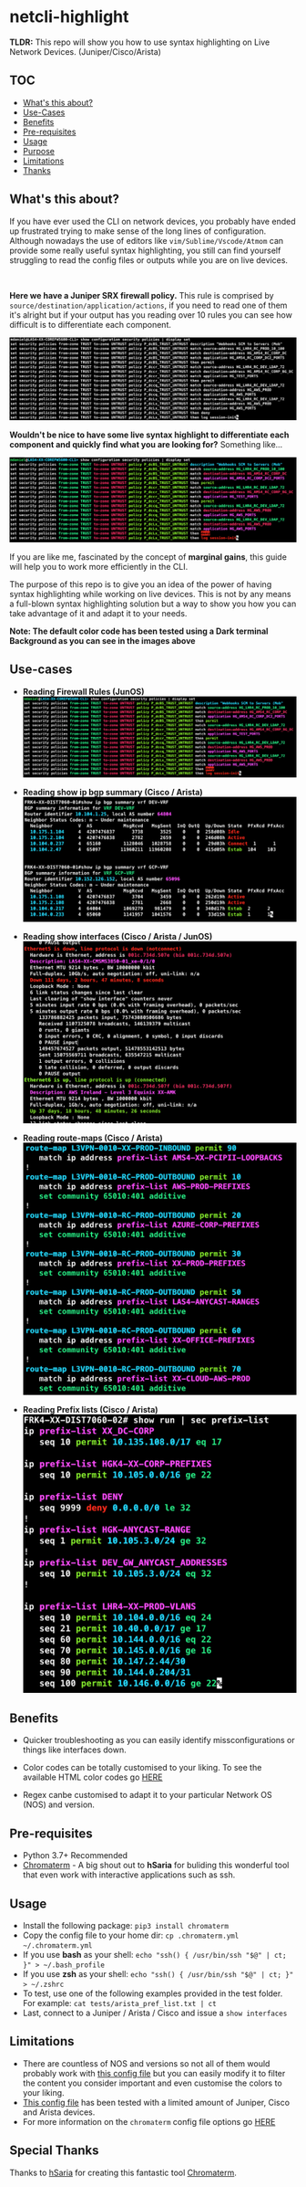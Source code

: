 # netcli-highlight
**TLDR:** This repo will show you how to use syntax highlighting on Live Network Devices. (Juniper/Cisco/Arista)


## TOC
* [What's this about?](#what's-this-about?)
* [Use-Cases](#use-cases)
* [Benefits](#benefits)
* [Pre-requisites](#pre-requisites)
* [Usage](#usage)
* [Purpose](#purpose)
* [Limitations](#limitations)
* [Thanks](#thanks)



## What's this about?
If you have ever used the CLI on network devices, you probably have ended up frustrated trying to make sense of the long lines of configuration. Although nowadays the use of editors like `vim/Sublime/Vscode/Atmom` can provide some really useful syntax highlighting, you still can find yourself struggling to read the config files or outputs while you are on live devices.

<br/>

**Here we have a Juniper SRX firewall policy.** This rule is comprised by `source/destination/application/actions`, if you need to read one of them it's alright but if your output has you reading over 10 rules you can see how difficult is to differentiate each component.

![Junos FW Rule](resources/Junos_Sec_Pol.png)

**Wouldn't be nice to have some live syntax highlight to differentiate each component and quickly find what you are looking for?** Something like...

![Junos Colored FW Rule](resources/Junos_Sec_Pol-Colored.png)

If you are like me, fascinated by the concept of **marginal gains**, this guide will help you to work more efficiently in the CLI.

The purpose of this repo is to give you an idea of the power of having syntax highlighting while working on live devices. This is not by any means a full-blown syntax highlighting solution but a way to show you how you can take advantage of it and adapt it to your needs.

**Note: The default color code has been tested using a Dark terminal Background as you can see in the images above**

## Use-cases
- **Reading Firewall Rules (JunOS)**
![Junos Colored FW Rule](resources/Junos_Sec_Pol-Colored.png)
- **Reading show ip bgp summary (Cisco / Arista)**
![Show ip bgp summary](resources/show_ip_bgp_summary.png)

- **Reading show interfaces (Cisco / Arista / JunOS)**
![Show interfaces](resources/show_int.png)

- **Reading route-maps (Cisco / Arista)**
![Show route-map](resources/show_ip_rmap.png)

- **Reading Prefix lists (Cisco / Arista)**
![Show pref-list](resources/show_ip_pref.png)


## Benefits
- Quicker troubleshooting as you can easily identify missconfigurations or things like interfaces down.

- Color codes can be totally customised to your liking. To see the available HTML color codes go [HERE](https://htmlcolorcodes.com/)
- Regex canbe customised to adapt it to  your particular Network OS (NOS) and version.


## Pre-requisites
 - Python 3.7+ Recommended
 - [Chromaterm](https://github.com/hSaria/ChromaTerm) - A big shout out to **hSaria** for buliding this wonderful tool that even work with interactive applications such as ssh.


## Usage
- Install the following package: `pip3 install chromaterm`
- Copy the config file to your home dir: `cp .chromaterm.yml ~/.chromaterm.yml`
- If you use **bash** as your shell: `echo "ssh() { /usr/bin/ssh "$@" | ct; }" > ~/.bash_profile`
- If you use **zsh** as your shell: `echo "ssh() { /usr/bin/ssh "$@" | ct; }" > ~/.zshrc`
- To test, use one of the following examples provided in the test folder. For example: `cat tests/arista_pref_list.txt | ct`
- Last, connect to a Juniper / Arista / Cisco and issue a `show interfaces`



## Limitations
- There are countless of NOS and versions so not all of them would probably work with [this config file](.chromaterm.yml) but you can easily modify it to filter the content you consider important and even customise the colors to your liking.
- [This config file](.chromaterm.yml) has been tested with a limited amount of Juniper, Cisco and Arista devices.
- For more information on the `chromaterm` config file options go [HERE](https://github.com/hSaria/ChromaTerm#highlight-rules)

## Special Thanks
Thanks to [hSaria](https://github.com/hSaria) for creating this fantastic tool [Chromaterm](https://github.com/hSaria/ChromaTerm).